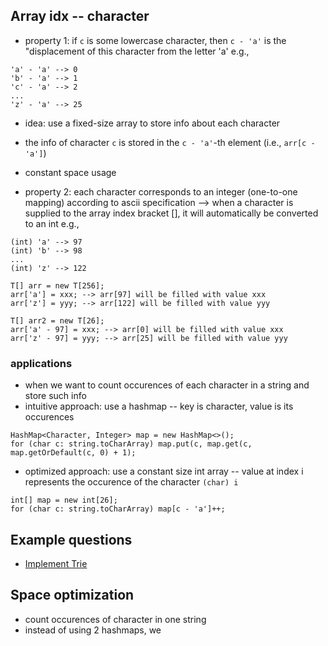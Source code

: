## Array idx -- character

- property 1: if ```c``` is some lowercase character, then ```c - 'a'``` is the "displacement of this character from the letter 'a'
e.g., 
```
'a' - 'a' --> 0
'b' - 'a' --> 1
'c' - 'a' --> 2
...
'z' - 'a' --> 25
```

- idea: use a fixed-size array to store info about each character
- the info of character ```c``` is stored in the ```c - 'a'```-th element (i.e., ```arr[c - 'a']```)
- constant space usage

- property 2: each character corresponds to an integer (one-to-one mapping) according to ascii specification
--> when a character is supplied to the array index bracket [], it will automatically be converted to an int
e.g., 
```
(int) 'a' --> 97
(int) 'b' --> 98
...
(int) 'z' --> 122

T[] arr = new T[256];
arr['a'] = xxx; --> arr[97] will be filled with value xxx
arr['z'] = yyy; --> arr[122] will be filled with value yyy

T[] arr2 = new T[26];
arr['a' - 97] = xxx; --> arr[0] will be filled with value xxx
arr['z' - 97] = yyy; --> arr[25] will be filled with value yyy
```

### applications
- when we want to count occurences of each character in a string and store such info
- intuitive approach: use a hashmap -- key is character, value is its occurences
```
HashMap<Character, Integer> map = new HashMap<>();
for (char c: string.toCharArray) map.put(c, map.get(c, map.getOrDefault(c, 0) + 1);
```
- optimized approach: use a constant size int array -- value at index i represents the occurence of the character ```(char) i```
```
int[] map = new int[26];
for (char c: string.toCharArray) map[c - 'a']++;
```

## Example questions
- [Implement Trie](https://leetcode.com/problems/implement-trie-prefix-tree/)

## Space optimization
- count occurences of character in one string
- instead of using 2 hashmaps, we 
